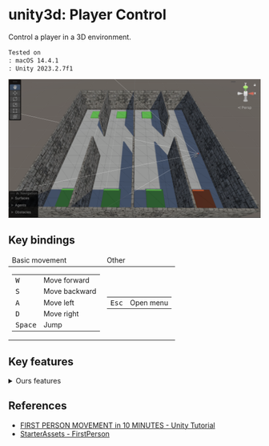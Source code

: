 # unity3d: Player Control

Control a player in a 3D environment. 

    Tested on
    : macOS 14.4.1
    : Unity 2023.2.7f1

<img src="Var/Images/Screenshot.png" alt="Screenshot">

## Key bindings

<table>

<thead>
<tr>
<td>Basic movement</td>
<td>Other</td>
</tr>
</thead>

<tbody>


<!-- Basic movement -->
<tr>
<td>

<table>
<tbody>
<tr>
<td><kbd>W</kbd></td>
<td>Move forward</td>
</tr>
<tr>
<td><kbd>S</kbd></td>
<td>Move backward</td>
</tr>
<tr>
<td><kbd>A</kbd></td>
<td>Move left</td>
</tr>
<tr>
<td><kbd>D</kbd></td>
<td>Move right</td>
</tr>
<tr>
<td><kbd>Space</kbd></td>
<td>Jump</td>
</tr>
</tbody>
</table>


</td>
<td>
<!-- Other -->

<table>
<tbody>
<tr>

<td><kbd>Esc</kbd></td>
<td>Open menu</td>

</tr>
</tbody>
</table>

</tr>
</tbody>
</table>


## Key features

<details>
<summary>Ours features</summary>

- [ ] Camera follow player.
    - [X] Camera follow player.
    - [X] Camera rotation using mouse input.
    - [ ] Camera zoom in/out.
- [x] Player basic movement.
- [x] Player rotation using mouse input.
- [ ] Track player position and mini map.

</details>

## References

- [FIRST PERSON MOVEMENT in 10 MINUTES - Unity Tutorial](https://www.youtube.com/watch?v=f473C43s8nE)
- [StarterAssets - FirstPerson](https://assetstore.unity.com/packages/essentials/starterassets-firstperson-updates-in-new-charactercontroller-pac-196525)